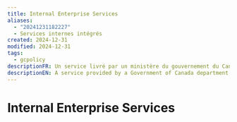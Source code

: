 ```yaml
---
title: Internal Enterprise Services
aliases:
  - "20241231182227"
  - Services internes intégrés
created: 2024-12-31
modified: 2024-12-31
tags:
  - gcpolicy
descriptionFR: Un service livré par un ministère du gouvernement du Canada à d’autres ministères du gouvernement du Canada à des fins d’utilisation pangouvernementale.
descriptionEN: A service provided by a Government of Canada department to other Government of Canada departments intended on a government-wide basis.
---
```

# Internal Enterprise Services
